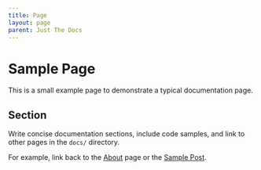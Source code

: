 ```yaml
---
title: Page
layout: page
parent: Just The Docs
---
```


# Sample Page

This is a small example page to demonstrate a typical documentation page.

## Section

Write concise documentation sections, include code samples, and link to other pages in the `docs/` directory.

For example, link back to the [About](/docs/about) page or the [Sample Post](/docs/post).
